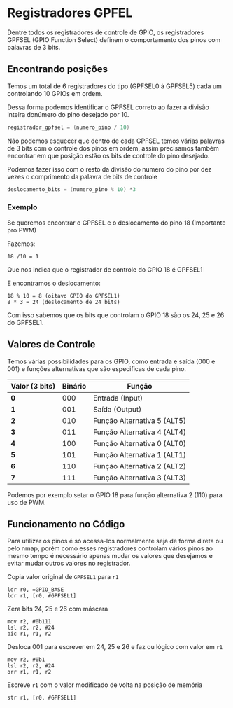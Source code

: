 # Registradores GPFEL
Dentre todos os registradores de controle de GPIO, os registradores GPFSEL (GPIO Function Select) definem o comportamento dos pinos com palavras de 3 bits.
## Encontrando posições
Temos um total de 6 registradores do tipo (GPFSEL0 à GPFSEL5) cada um controlando 10 GPIOs em ordem.

Dessa forma podemos identificar o GPFSEL correto ao fazer a divisão inteira donúmero do pino desejado por 10.

```C
registrador_gpfsel = (numero_pino / 10)
```

Não podemos esquecer que dentro de cada GPFSEL temos várias palavras de 3 bits com o controle dos pinos em ordem, assim precisamos também encontrar em que posição estão os bits de controle do pino desejado.

Podemos fazer isso com o resto da divisão do numero do pino por dez vezes o comprimento da palavra de bits de controle

```C
deslocamento_bits = (numero_pino % 10) *3
``` 

### Exemplo
Se queremos encontrar o GPFSEL e o deslocamento do pino 18 (Importante pro PWM)

Fazemos:
```
18 /10 = 1 
``` 

Que nos indica que o registrador de controle do GPIO 18 é GPFSEL1

E encontramos o deslocamento:
```
18 % 10 = 8 (oitavo GPIO do GPFSEL1)
8 * 3 = 24 (deslocamento de 24 bits)
``` 

Com isso sabemos que os bits que controlam o GPIO 18 são os 24, 25 e 26 do GPFSEL1.


## Valores de Controle
Temos várias possibilidades para os GPIO, como entrada e saída (000 e 001) e funções alternativas que são especificas de cada pino.

| **Valor (3 bits)** | Binário | Função                      |
| ------------------ | ------- | --------------------------- |
| **0**              | 000     | Entrada (Input)             |
| **1**              | 001     | Saída (Output)              |
| **2**              | 010     | Função Alternativa 5 (ALT5) |
| **3**              | 011     | Função Alternativa 4 (ALT4) |
| **4**              | 100     | Função Alternativa 0 (ALT0) |
| **5**              | 101     | Função Alternativa 1 (ALT1) |
| **6**              | 110     | Função Alternativa 2 (ALT2) |
| **7**              | 111     | Função Alternativa 3 (ALT3) |
Podemos por exemplo setar o GPIO 18 para função alternativa 2 (110) para uso de PWM.
## Funcionamento no Código
Para utilizar os pinos é só acessa-los normalmente seja de forma direta ou pelo nmap, porém como esses registradores controlam vários pinos ao mesmo tempo é necessário apenas mudar os valores que desejamos e evitar mudar outros valores no registrador.

Copia valor original de `GPFSEL1` para `r1`
``` armasm
ldr r0, =GPIO_BASE
ldr r1, [r0, #GPFSEL1]
```

 Zera bits 24, 25 e 26 com máscara
```armasm
mov r2, #0b111
lsl r2, r2, #24
bic r1, r1, r2
``` 

Desloca 001 para escrever em 24, 25 e 26 e faz ou lógico com valor em `r1`
```armasm
mov r2, #0b1
lsl r2, r2, #24
orr r1, r1, r2
```

Escreve `r1` com o valor modificado de volta na posição de memória
```
str r1, [r0, #GPFSEL1]
```
